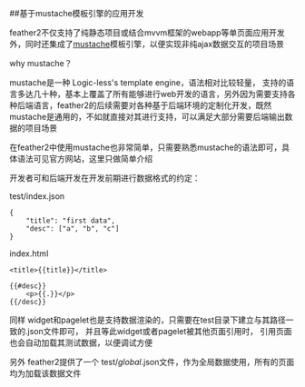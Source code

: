 ##基于mustache模板引擎的应用开发

feather2不仅支持了纯静态项目或结合mvvm框架的webapp等单页面应用开发外，同时还集成了[mustache](http://mustache.github.io/)模板引擎，以便实现非纯ajax数据交互的项目场景

why mustache？

mustache是一种 Logic-less's template engine，语法相对比较轻量， 支持的语言多达几十种，基本上覆盖了所有能够进行web开发的语言，另外因为需要支持各种后端语言，feather2的后续需要对各种基于后端环境的定制化开发，既然mustache是通用的，不如就直接对其进行支持，可以满足大部分需要后端输出数据的项目场景


在feather2中使用mustache也非常简单，只需要熟悉mustache的语法即可，具体语法可见官方网站，这里只做简单介绍

开发者可和后端开发在开发前期进行数据格式的约定：


test/index.json
```
{
    "title": "first data",
    "desc": ["a", "b", "c"]
}
```

index.html

```
<title>{{title}}</title>

{{#desc}}
    <p>{{.}}</p>
{{/desc}}
```

同样 widget和pagelet也是支持数据渲染的，只需要在test目录下建立与其路径一致的.json文件即可， 并且等此widget或者pagelet被其他页面引用时， 引用页面也会自动加载其测试数据，以便调试方便

另外 feather2提供了一个 test/_global_.json文件，作为全局数据使用，所有的页面均为加载该数据文件